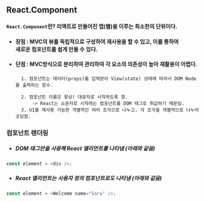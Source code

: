 ## React.Component

####  `React.Component`란? 리액트로 만들어진 앱(웹)을 이루는 최소한의 단위이다.

+ #### 장점 : MVC의 뷰를 독립적으로 구성하여 재사용을 할 수 있고, 이를 통하여<br>새로운 컴포넌트를 쉽게 만들 수 있다.
+ #### 단점 : MVC방식으로 분리하여 관리하여 각 요소의 의존성이 높아 재활용이 어렵다.


        1. 컴포넌트는 데이터(props)를 입력받아 View(state) 상태에 따라서 DOM Node를 출력하는 함수.

        2. 컴포넌트 이름은 항상! 대문자로 시작하도록 함.
            -> React는 소문자로 시작하는 컴포넌트를 DOM 태그로 취급하기 때문임.
        3. UI를 재사용 가능한 개별적인 여러 조각으로 나누고, 각 조각을 개별적으로 나누어 코딩함.


### 컴포넌트 렌더링

+ #####  DOM 태그만을 사용해 React 엘리먼트를 나타냄 (아래와 같음)

```js
const element = <div />;
```

+ #####  React 엘리먼트는 사용자 정의 컴포넌트로도 나타냄 (아래와 같음)

```js
const element = <Welcome name="Sara" />;
```
